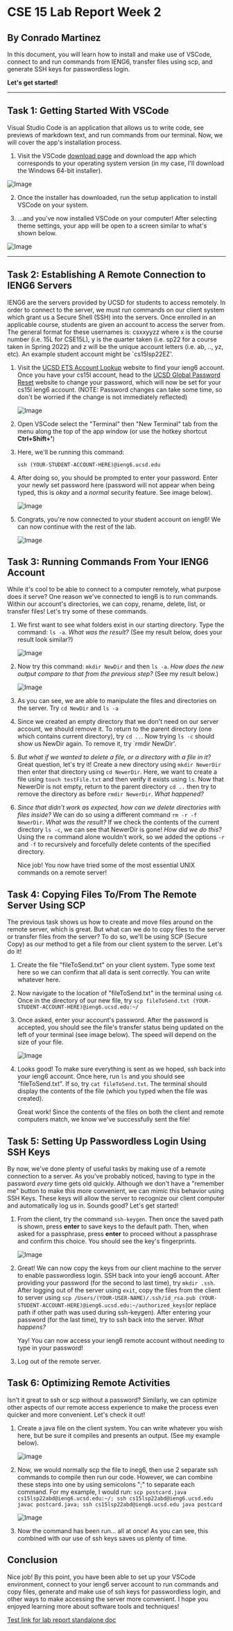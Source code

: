 # CSE 15 Lab Report Week 2
## By Conrado Martinez

In this document, you will learn how to install and make use of VSCode, connect to and run commands from IENG6, transfer files using scp, and generate SSH keys for passwordless login. 

**Let's get started!** 

--- 
## Task 1: Getting Started With VSCode

Visual Studio Code is an application that allows us to write code, see previews of markdown text, and run commands from our terminal. 
Now, we will cover the app's installation process. 
1. Visit the VSCode [download page](https://code.visualstudio.com/Download) and download the app which corresponds to your operating system version (in my case, I'll download the Windows 64-bit installer).

![Image](/imgs/vscode-download.png)

2. Once the installer has downloaded, run the setup application to install VSCode on your system. 

3. ...and you've now installed VSCode on your computer! After selecting theme settings, your app will be open to a screen similar to what's shown below. 

![Image](/imgs/vscode-main-page.png)

---

## Task 2: Establishing A Remote Connection to IENG6 Servers

IENG6 are the servers provided by UCSD for students to access remotely. In order to connect to the server, we must run commands on our client system which grant us a Secure Shell (SSH) into the servers. Once enrolled in an applicable course, students are given an account to access the server from. The general format for these usernames is: csxxyyzz where x is the course number (i.e. 15L for CSE15L), y is the quarter taken (i.e. sp22 for a course taken in Spring 2022) and z will be the unique account letters (i.e. ab, .., yz, etc). An example student account might be `cs15lsp22EZ'. 

1. Visit the [UCSD ETS Account Lookup](https://sdacs.ucsd.edu/~icc/index.php) website to find your ieng6 account. Once you have your cs15l account, head to the [UCSD Global Password Reset](https://sdacs.ucsd.edu/~icc/password.php) website to change your password, which will now be set for your cs15l ieng6 account. (NOTE: Password changes can take some time, so don't be worried if the change is not immediately reflected)

    ![Image](/imgs/ets_form.png)

2. Open VSCode select the "Terminal" then "New Terminal" tab from the menu along the top of the app window (or use the hotkey shortcut __Ctrl+Shift+\'__)

3. Here, we'll be running this command: 

    `ssh (YOUR-STUDENT-ACCOUNT-HERE)@ieng6.ucsd.edu`

4. After doing so, you should be prompted to enter your password. Enter your newly set password here (password will not appear when being typed, this is _okay_ and a _normal_ security feature. See image below).

    ![Image](/imgs/ssh_password.png)

5. Congrats, you're now connected to your student account on ieng6! We can now continue with the rest of the lab.

    ![Image](/imgs/ssh_logged_in.png)

## Task 3: Running Commands From Your IENG6 Account

While it's cool to be able to connect to a computer remotely, what purpose does it serve? One reason we've connected to ieng6 is to run commands. Within our account's directories, we can copy, rename, delete, list, or transfer files! Let's try some of these commands. 

1. We first want to see what folders exist in our starting directory. 
Type the command: `ls -a`. _What was the result?_
(See my result below, does your result look similar?)

    ![Image](/imgs/ls-a_result.png)

2. Now try this command: `mkdir NewDir` and then `ls -a`. 
_How does the new output compare to that from the previous step?_ (See my result below.)

    ![Image](/imgs/ls-a_of_NewDir.png)

3. As you can see, we are able to manipulate the files and directories on the server. Try `cd NewDir` and `ls -a`

4. Since we created an empty directory that we don't need on our server account, we should remove it. To return to the parent directory (one which contains current directory), try `cd ..`. Now trying `ls -c` should show us NewDir again. To remove it, try `rmdir NewDir'.

5. _But what if we wanted to delete a file, or a directory with a file in it?_ Great question, let's try it! Create a new directory using `mkdir NewerDir` then enter that directory using `cd NewerDir`. Here, we want to create a file using `touch testFile.txt` and then verify it exists using `ls`. Now that NewerDir is not empty, return to the parent directory `cd ..` then try to remove the directory as before `rmdir NewerDir`. _What happened?_

6. _Since that didn't work as expected, how can we delete directories with files inside?_ We can do so using a different command `rm -r -f NewerDir`. _What was the result?_ If we check the contents of the current directory `ls -c`, we can see that NewerDir is gone! _How did we do this?_ Using the `rm` command alone wouldn't work, so we added the options `-r` and `-f` to recursively and forcefully delete contents of the specified directory. 

    Nice job! You now have tried some of the most essential UNIX commands on a remote server!

## Task 4: Copying Files To/From The Remote Server Using SCP
The previous task shows us how to create and move files around on the remote server, which is great. But what can we do to copy files to the server or transfer files from the server? To do so, we'll be using SCP (Secure Copy) as our method to get a file from our client system to the server. Let's do it!

1. Create the file "fileToSend.txt" on your client system. Type some text here so we can confirm that all data is sent correctly. You can write whatever here. 

2. Now navigate to the location of "fileToSend.txt" in the terminal using `cd`. Once in the directory of our new file, try `scp fileToSend.txt (YOUR-STUDENT-ACCOUNT-HERE)@ieng6.ucsd.edu:~/`

3. Once asked, enter your account's password. After the password is accepted, you should see the file's transfer status being updated on the left of your terminal (see image below). The speed will depend on the size of your file. 

    ![Image](/imgs/after_scp_status.png)

4. Looks good! To make sure everything is sent as we hoped, ssh back into your ieng6 account. Once here, run `ls` and you should see "fileToSend.txt". If so, try `cat fileToSend.txt`. The terminal should display the contents of the file (which you typed when the file was created). 

    Great work! Since the contents of the files on both the client and remote computers match, we know we've successfully sent the file!

## Task 5: Setting Up Passwordless Login Using SSH Keys
By now, we've done plenty of useful tasks by making use of a remote connection to a server. As you've probably noticed, having to type in the password _every_ time gets old quickly. Although we don't have a "remember me" button to make this more convenient, we can mimic this behavior using SSH Keys. These keys will allow the server to recognize our client computer and automatically log us in. Sounds good? Let's get started!

1. From the client, try the command `ssh-keygen`. Then once the saved path is shown, press __enter__ to save keys to the default path. Then, when asked for a passphrase, press __enter__ to proceed without a passphrase and confirm this choice. You should see the key's fingerprints. 

    ![Image](/imgs/ssh-keygen-fingerprint.png)

2. Great! We can now copy the keys from our client machine to the server to enable passwordless login. SSH back into your ieng6 account. After providing your password (for the second to last time), try `mkdir .ssh`. After logging out of the server using `exit`, copy the files from the client to server using `scp /Users/(YOUR-USER-NAME)/.ssh/id_rsa.pub (YOUR-STUDENT-ACCOUNT-HERE)@ieng6.ucsd.edu:~/authorized_keys`(or replace path if other path was used during ssh-keygen). After entering your password (for the last time), try to ssh back into the server. _What happens?_

    Yay! You can now access your ieng6 remote account without needing to type in your password!

3. Log out of the remote server.

## Task 6: Optimizing Remote Activities
Isn't it great to ssh or scp without a password? Similarly, we can optimize other aspects of our remote access experience to make the process even quicker and more convenient. Let's check it out!

1. Create a java file on the client system. You can write whatever you wish here, but be sure it compiles and presents an output. (See my example below).

    ![image](/imgs/postcard-code.png)

2. Now, we would normally scp the file to ineg6, then use 2 separate ssh commands to compile then run our code. However, we can combine these steps into one by using semicolons ";" to separate each command. For my example, I would run: `scp postcard.java cs15lsp22abd@ieng6.ucsd.edu:~/; ssh cs15lsp22abd@ieng6.ucsd.edu javac postcard.java; ssh cs15lsp22abd@ieng6.ucsd.edu java postcard`

    ![Image](/imgs/postcard-result.png)

3. Now the command has been run... all at once! As you can see, this combined with our use of ssh keys saves us plenty of time. 

## Conclusion

Nice job! By this point, you have been able to set up your VSCode environment, connect to your ieng6 server account to run commands and copy files, generate and make use of ssh keys for passwordless login, and other ways to make accessing the server more convenient. I hope you enjoyed learning more about software tools and techniques!

[Test link for lab report standalone doc](https://Conrado-M-UCSD.github.io/CSe15L-Week-2-Lab-Reort/lab-report-1-week-2.html)
